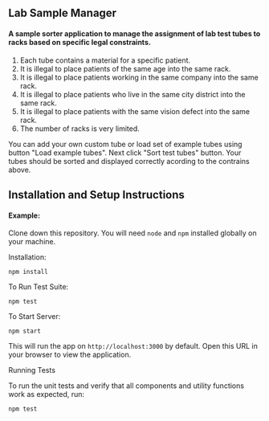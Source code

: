 ## Lab Sample Manager

#### A sample sorter application to manage the assignment of lab test tubes to racks based on specific legal constraints.

1. Each tube contains a material for a specific patient.
2. It is illegal to place patients of the same age into the same rack.
3. It is illegal to place patients working in the same company into the same rack.
4. It is illegal to place patients who live in the same city district into the same rack.
5. It is illegal to place patients with the same vision defect into the same rack.
6. The number of racks is very limited.

You can add your own custom tube or load set of example tubes using button "Load example tubes". Next click "Sort test tubes" button. Your tubes should be sorted and displayed correctly acording to the contrains above.

## Installation and Setup Instructions

#### Example:

Clone down this repository. You will need `node` and `npm` installed globally on your machine.

Installation:

`npm install`

To Run Test Suite:

`npm test`

To Start Server:

`npm start`

This will run the app on `http://localhost:3000` by default. Open this URL in your browser to view the application.

Running Tests

To run the unit tests and verify that all components and utility functions work as expected, run:

`npm test`
